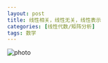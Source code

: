 ```yaml
---
layout: post
title: 线性相关，线性无关，线性表示
categories: [线性代数/矩阵分析]
tags: 数学
---
```

 ![photo]({{site.url}}/assets/img/微信图片_20221108171042.jpg)
